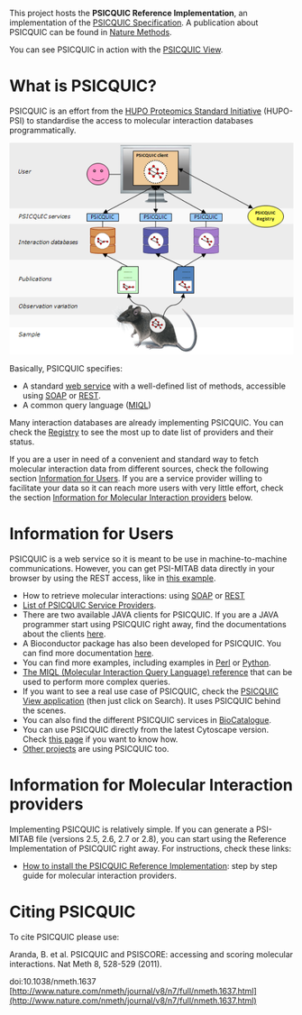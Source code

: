 This project hosts the **PSICQUIC Reference Implementation**, an implementation of the [PSICQUIC Specification](/PsicquicSpecification.md). A publication about PSICQUIC can be found in [Nature Methods](http://www.nature.com/nmeth/journal/v8/n7/full/nmeth.1637.html).

You can see PSICQUIC in action with the [PSICQUIC View](http://www.ebi.ac.uk/Tools/webservices/psicquic/view/).

# What is PSICQUIC?

PSICQUIC is an effort from the [HUPO Proteomics Standard Initiative](http://www.psidev.info/) (HUPO-PSI) to standardise the access to molecular interaction databases programmatically.

![psicquic architecture](/images/psicquic.png)

Basically, PSICQUIC specifies:

* A standard [web service](http://en.wikipedia.org/wiki/Web_service) with a well-defined list of methods, accessible using [SOAP](/PsicquicSpec_1_4_Soap.md) or [REST](/PsicquicSpec_1_4_Rest.md).
* A common query language ([MIQL](/MiqlDefinition.md)) 

Many interaction databases are already implementing PSICQUIC. You can check the [Registry](http://www.ebi.ac.uk/Tools/webservices/psicquic/registry/registry?action=STATUS) to see the most up to date list of providers and their status.

If you are a user in need of a convenient and standard way to fetch molecular interaction data from different sources, check the following section [Information for Users](#information-for-users). If you are a service provider willing to facilitate your data so it can reach more users with very little effort, check the section [Information for Molecular Interaction providers](#information-for-molecular-interaction-providers) below.

# Information for Users

PSICQUIC is a web service so it is meant to be use in machine-to-machine communications. However, you can get PSI-MITAB data directly in your browser by using the REST access, like in [this example](http://www.ebi.ac.uk/Tools/webservices/psicquic/intact/webservices/current/search/query/brca2).

* How to retrieve molecular interactions: using [SOAP](PsicquicSpec_1_4_Soap.md) or [REST](PsicquicSpec_1_4_Rest.md)
* [List of PSICQUIC Service Providers](http://www.ebi.ac.uk/Tools/webservices/psicquic/registry/registry?action=STATUS).
* There are two available JAVA clients for PSICQUIC. If you are a JAVA programmer start using PSICQUIC right away, find the documentations about the clients [here](/JavaClient.md).
* A Bioconductor package has also been developed for PSICQUIC. You can find more documentation [here](http://www.bioconductor.org/packages/release/bioc/html/PSICQUIC.html).
* You can find more examples, including examples in [Perl](/PerlCodeSamples.md) or [Python](./PythonCodeSamples.md).
* [The MIQL (Molecular Interaction Query Language) reference](MiqlDefinition.md) that can be used to perform more complex queries. 
* If you want to see a real use case of PSICQUIC, check the [PSICQUIC View application](http://www.ebi.ac.uk/Tools/webservices/psicquic/view/) (then just click on Search). It uses PSICQUIC behind the scenes.
* You can also find the different PSICQUIC services in [BioCatalogue](http://www.biocatalogue.org/tags/psicquic).
* You can use PSICQUIC directly from the latest Cytoscape version. Check [this page](/CytoscapeClient.md) if you want to know how.
* [Other projects](/WhoUsesPsicquic.md) are using PSICQUIC too.

# Information for Molecular Interaction providers

Implementing PSICQUIC is relatively simple. If you can generate a PSI-MITAB file (versions 2.5, 2.6, 2.7 or 2.8), you can start using the Reference Implementation of PSICQUIC right away. For instructions, check these links:

* [How to install the PSICQUIC Reference Implementation](/HowToInstallPsicquicSolr.md): step by step guide for molecular interaction providers. 

# Citing PSICQUIC

To cite PSICQUIC please use:

Aranda, B. et al. PSICQUIC and PSISCORE: accessing and scoring molecular interactions. Nat Meth 8, 528-529 (2011).

doi:10.1038/nmeth.1637 [http://www.nature.com/nmeth/journal/v8/n7/full/nmeth.1637.html](http://www.nature.com/nmeth/journal/v8/n7/full/nmeth.1637.html)


